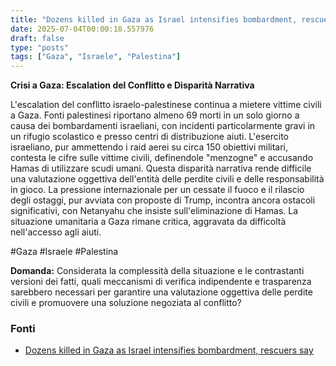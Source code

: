 ```yaml
---
title: "Dozens killed in Gaza as Israel intensifies bombardment, rescuers say"
date: 2025-07-04T00:00:18.557976
draft: false
type: "posts"
tags: ["Gaza", "Israele", "Palestina"]
---
```


**Crisi a Gaza: Escalation del Conflitto e Disparità Narrativa**

L'escalation del conflitto israelo-palestinese continua a mietere vittime civili a Gaza.  Fonti palestinesi riportano almeno 69 morti in un solo giorno a causa dei bombardamenti israeliani, con incidenti particolarmente gravi in un rifugio scolastico e presso centri di distribuzione aiuti.  L'esercito israeliano, pur ammettendo i raid aerei su circa 150 obiettivi militari, contesta le cifre sulle vittime civili, definendole "menzogne" e accusando Hamas di utilizzare scudi umani.  Questa disparità narrativa rende difficile una valutazione oggettiva dell'entità delle perdite civili e delle responsabilità in gioco.  La pressione internazionale per un cessate il fuoco e il rilascio degli ostaggi, pur avviata con proposte di Trump, incontra ancora ostacoli significativi, con Netanyahu che insiste sull'eliminazione di Hamas.  La situazione umanitaria a Gaza rimane critica, aggravata da difficoltà nell'accesso agli aiuti.

#Gaza #Israele #Palestina

**Domanda:**  Considerata la complessità della situazione e le contrastanti versioni dei fatti, quali meccanismi di verifica indipendente e trasparenza sarebbero necessari per garantire una valutazione oggettiva delle perdite civili e promuovere una soluzione negoziata al conflitto?


### Fonti
- [Dozens killed in Gaza as Israel intensifies bombardment, rescuers say](https://www.bbc.com/news/articles/c3d1r93gg9ro)
